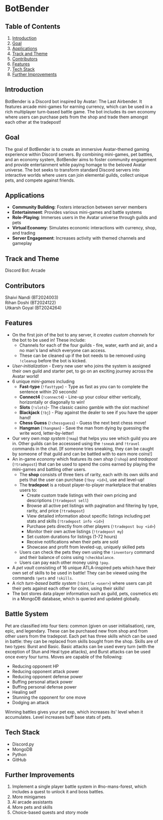 # BotBender

## Table of Contents
1. [Introduction](#introduction)
2. [Goal](#goal)
3. [Applications](#applications)
4. [Track and Theme](#track-and-theme)
5. [Contributors](#contributors)
6. [Features](#features)
7. [Tech Stack](#tech-stack)
8. [Further Improvements](#further-improvements)

## Introduction
BotBender is a Discord bot inspired by Avatar: The Last Airbender. It features arcade mini-games for earning currency, which can be used in a rich multiplayer turn-based battle game. The bot includes its own economy where users can purchase pets from the shop and trade them amongst each other at the tradepost!

## Goal
The goal of BotBender is to create an immersive Avatar-themed gaming experience within Discord servers. By combining mini-games, pet battles, and an economy system, BotBender aims to foster community engagement and provide entertainment while paying homage to the beloved Avatar universe. The bot seeks to transform standard Discord servers into interactive worlds where users can join elemental guilds, collect unique pets, and compete against friends.

## Applications
- **Community Building**: Fosters interaction between server members
- **Entertainment**: Provides various mini-games and battle systems
- **Role-Playing**: Immerses users in the Avatar universe through guilds and pets
- **Virtual Economy**: Simulates economic interactions with currency, shop, and trading
- **Server Engagement**: Increases activity with themed channels and gameplay

## Track and Theme
Discord Bot: Arcade

## Contributors
Shaivi Nandi (BT2024003)  
Rihan Doshi (BT2024122)  
Utkarsh Goyal (BT2024264)

## Features

* On the first join of the bot to any server, it *creates custom channels* for the bot to be used in! These include:
    - Channels for each of the four guilds - fire, water, earth and air, and a no man's land which everyone can access.
    - These can be cleaned up if the bot needs to be removed using ```!cleanup``` before the bot is kicked.
* *User-initialization* - Every new user who joins the system is assigned their own guild and starter pet, to go on an exciting journey across the Avatar world!
* 6 unique *mini-games* including 
    - **Fast-type** (```!fasttype```) - Type as fast as you can to complete the sentence within 20 seconds!
    - **Connect4** (```!connect4```) - Line-up your colour either vertically, horizontally or diagonally to win!
    - **Slots** (```!slots```)- The classic casino gamble with the slot machine!
    - **Blackjack** (```!bj```) - Play against the dealer to see if you have the upper hand!
    - **Chess Guess** (```!chessguess```) - Guess the next best chess move!
    - **Hangman** (```!hangman```) - Save the man from dying by guessing the write word, letter-by-letter!
* Our very own *map system* (```!map```) that helps you see which guild you are in. Other guilds can be accesssed using the ```!sneak``` and ```!travel``` commands in the chat. [If someone tries sneaking, they can be caught by someone of that guild and can be battled with to earn more coins!]
* An in-game *economy* which features its own *shop* (```!shop```) and *tradepost* (```!tradepost```) that can be used to spend the coins earned by playing the mini-games and battling other users.
    - The **shop** consists of three tiers of rarity, each with its own skills and pets that the user can purchase (```!buy <id>```), use and level-up!
    - The **tradepost** is a robust player-to-player marketplace that enables users to:
      - Create custom trade listings with their own pricing and descriptions (```!tradepost sell```)
      - Browse all active pet listings with pagination and filtering by type, rarity, and price (```!tradepost```)
      - View detailed information about specific listings including pet stats and skills (```!tradepost info <id>```)
      - Purchase pets directly from other players (```!tradepost buy <id>```)
      - Monitor their own active listings (```!tradepost my```)
      - Set custom durations for listings (1-72 hours)
      - Receive notifications when their pets are sold
      - Showcase and profit from leveled-up, uniquely skilled pets
    - Users can check the pets they own using the ```!inventory``` command and their balance of coins using ```!checkbalance```.
    - Users can pay each other money using ```!pay```.
* A *pet vault* consisting of 16 unique ATLA-inspired pets which have their own set of skills to be used in battle! They can be viewed using the commands ```!pets``` and ```!skills```.
* A rich *turn-based battle system* (```!battle <user>```) where users can pit their pets against each other for coins, using their skills!
* The bot stores data player information such as guild, pets, cosmetics etc in a MongoDB database, which is queried and updated globally.

## Battle System
Pet are classified into four tiers: common (given on user initialisation), rare, epic, and legendary. These can be purchased new from shop and from other users from the tradepost. Each pet has three skills which can be used in battle: they can be replaced from skills bought from the shop. Skills are of two types: Burst and Basic. Basic attacks can be used every turn (with the exception of Stun and Heal type attacks), and Burst attacks can be used once every four turns. Moves are capable of the following:

* Reducing opponent HP
* Reducing opponent attack power
* Reducing opponent defense power
* Buffing personal attack power
* Buffing personal defense power
* Healing self
* Stunning the opponent for one move
* Dodging an attack

Winning battles gives your pet exp, which increases its' level when it accumulates. Level increases buff base stats of pets.

## Tech Stack
* Discord.py
* MongoDB
* Python
* GitHub

## Further Improvements
1. Implement a single player battle system in #no-mans-forest, which includes a quest to unlock it and boss battles.
2. More minigames
3. AI arcade assistants
4. More pets and skills
5. Choice-based quests and story mode